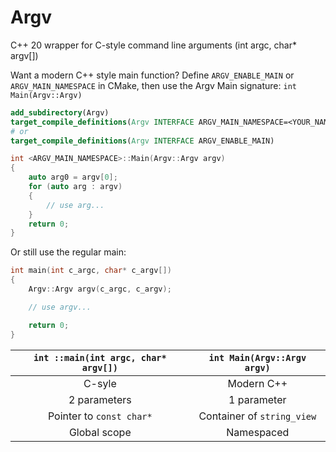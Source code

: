 # Argv
C++ 20 wrapper for C-style command line arguments (int argc, char* argv[])

Want a modern C++ style main function? Define `ARGV_ENABLE_MAIN` or `ARGV_MAIN_NAMESPACE` in CMake, then use the Argv Main signature: `int Main(Argv::Argv)`

```cmake
add_subdirectory(Argv)
target_compile_definitions(Argv INTERFACE ARGV_MAIN_NAMESPACE=<YOUR_NAMESPACE>)
# or
target_compile_definitions(Argv INTERFACE ARGV_ENABLE_MAIN)
```

```cpp
int <ARGV_MAIN_NAMESPACE>::Main(Argv::Argv argv)
{
    auto arg0 = argv[0];
    for (auto arg : argv)
    {
        // use arg...
    }
    return 0;
}
```

Or still use the regular main:
```cpp
int main(int c_argc, char* c_argv[])
{
    Argv::Argv argv(c_argc, c_argv);

    // use argv...

    return 0;
}
```

| `int ::main(int argc, char* argv[])` | `int Main(Argv::Argv argv)` |
| :----------------------------------: | :-------------------------: |
| C-syle                               | Modern C++                  |
| 2 parameters                         | 1 parameter                 |
| Pointer to `const char*`             | Container of `string_view`  |
| Global scope                         | Namespaced                  |
